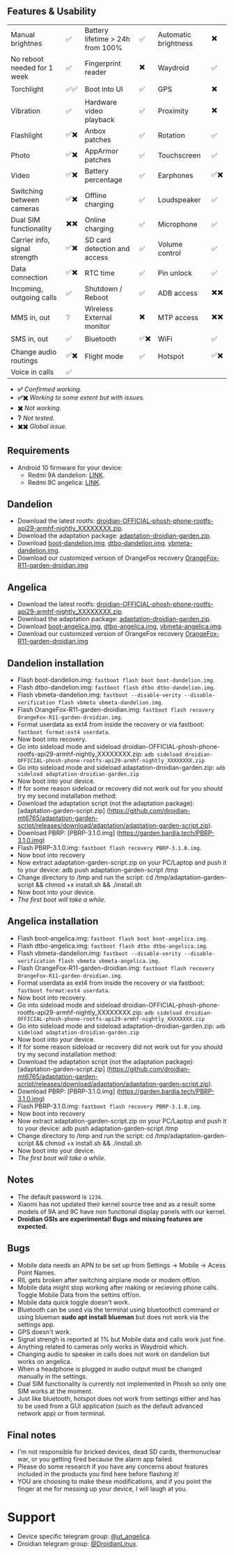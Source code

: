 ## Features & Usability

|                               	|    	|                                  	|    	|                      	|   	|
|-------------------------------	|----	|----------------------------------	|----	|----------------------	|---	|
| Manual brightnes              	|  ✅ 	| Battery lifetime > 24h from 100% 	|  ✅ 	| Automatic brightness  |  ✖️ 	|
| No reboot needed for 1 week      	|  ✅	| Fingerprint reader  	                |  ✖️ 	| Waydroid		|  ✅	|
| Torchlight                    	|  ✅✅	| Boot into UI                     	|  ✅ 	| GPS                 	|  ✖️ 	|
| Vibration                     	|  ✅ 	| Hardware video playback          	|  ✅ 	| Proximity          	|  ✖️ 	|
| Flashlight                    	|  ✅✖️ 	| Anbox patches                    	|  ✅ 	| Rotation            	|  ✅ 	|
| Photo                         	|  ✅✖️ 	| AppArmor patches                 	|  ✅ 	| Touchscreen          	|  ✅ 	|
| Video                         	|  ✅✖️  | Battery percentage               	|  ✅ 	| Earphones           	|  ✅✖️ 	|
| Switching between cameras     	|  ✅✖️ 	| Offline charging                 	|  ✅ 	| Loudspeaker          	|  ✅ 	|
| Dual SIM functionality        	|  ✖️✖️	| Online charging                  	|  ✅ 	| Microphone          	|  ✅ 	|
| Carrier info, signal strength 	|  ✅✖️ 	| SD card detection and access     	|  ✅ 	| Volume control       	|  ✅ 	|
| Data connection               	|  ✅✖️ 	| RTC time                         	|  ✅ 	| Pin unlock           	|  ✅ 	|
| Incoming, outgoing calls      	|  ✅ 	| Shutdown / Reboot                	|  ✅ 	| ADB access          	|  ✖️✖️ 	|
| MMS in, out                   	|  ❔ 	| Wireless External monitor        	|  ✖️ 	| MTP access           	|  ✖️✖️ 	|
| SMS in, out                    	|  ✅ 	| Bluetooth                        	|  ✅✖️ 	| WiFi			|  ✅	|
| Change audio routings          	|  ✅✖️	| Flight mode                      	|  ✅ 	| Hotspot		|  ✅✖️	|
| Voice in calls                	|  ✅ 	|

- **✅** *Confirmed working.*
- **✅✖️** *Working to some extent but with issues.*
- **✖️** *Not working.*
- **❔** *Not tested.*
- **✖️✖️** *Global issue.*

## Requirements
- Android 10 firmware for your device:
  - Redmi 9A dandelion: [LINK](https://xiaomifirmwareupdater.com/archive/miui/dandelion/).
  - Redmi 9C angelica: [LINK](https://xiaomifirmwareupdater.com/archive/miui/angelica/).

## Dandelion
- Download the latest rootfs:  [droidian-OFFICIAL-phosh-phone-rootfs-api29-armhf-nightly_XXXXXXXX.zip](https://github.com/droidian-images/droidian/releases/tag/nightly).
- Download the adaptation package: [adaptation-droidian-garden.zip](https://github.com/droidian-mt6765/adaptation-droidian-garden/releases/download/adaptation/adaptation-droidian-garden.zip).
- Download [boot-dandelion.img](https://github.com/droidian-mt6765/kernel-xiaomi-mt6765/releases/download/dandelion/boot-dandelion.img), [dtbo-dandelion.img](https://github.com/droidian-mt6765/kernel-xiaomi-mt6765/releases/download/dandelion/dtbo-dandelion.img), [vbmeta-dandelion.img](https://github.com/droidian-mt6765/kernel-xiaomi-mt6765/releases/download/dandelion/vbmeta-dandelion.img).
- Download our customized version of OrangeFox recovery [OrangeFox-R11-garden-droidian.img](https://garden.bardia.tech/OrangeFox-R11-garden-droidian.img)

## Angelica
- Download the latest rootfs:  [droidian-OFFICIAL-phosh-phone-rootfs-api29-armhf-nightly_XXXXXXXX.zip](https://github.com/droidian-images/droidian/releases/tag/nightly).
- Download the adaptation package: [adaptation-droidian-garden.zip](https://github.com/droidian-mt6765/adaptation-droidian-garden/releases/download/adaptation/adaptation-droidian-garden.zip).
- Download [boot-angelica.img](https://github.com/droidian-mt6765/kernel-xiaomi-mt6765/releases/download/angelica/boot-angelica.img), [dtbo-angelica.img](https://github.com/droidian-mt6765/kernel-xiaomi-mt6765/releases/download/angelica/dtbo-angelica.img), [vbmeta-angelica.img](https://github.com/droidian-mt6765/kernel-xiaomi-mt6765/releases/download/angelica/vbmeta-angelica.img).
- Download our customized version of OrangeFox recovery [OrangeFox-R11-garden-droidian.img](https://garden.bardia.tech/OrangeFox-R11-garden-droidian.img)

## Dandelion installation
- Flash boot-dandelion.img: `fastboot flash boot boot-dandelion.img`.
- Flash dtbo-dandelion.img: `fastboot flash dtbo dtbo-dandelion.img`.
- Flash vbmeta-dandelion.img: `fastboot --disable-verity --disable-verification flash vbmeta vbmeta-dandelion.img`.
- Flash OrangeFox-R11-garden-droidian.img: `fastboot flash recovery OrangeFox-R11-garden-droidian.img`.
- Format userdata as ext4 from inside the recovery or via fastboot: `fastboot format:ext4 userdata`.
- Now boot into recovery.
- Go into sideload mode and sideload droidian-OFFICIAL-phosh-phone-rootfs-api29-armhf-nightly_XXXXXXXX.zip: `adb sideload droidian-OFFICIAL-phosh-phone-rootfs-api29-armhf-nightly_XXXXXXXX.zip`
- Go into sideload mode and sideload adaptation-droidian-garden.zip: `adb sideload adaptation-droidian-garden.zip`
- Now boot into your device.
- If for some reason sideload or recovery did not work out for you should try my second installation method:
- Download the adaptation script (not the adaptation package): [adaptation-garden-script.zip] (https://github.com/droidian-mt6765/adaptation-garden-script/releases/download/adaptation/adaptation-garden-script.zip).
- Download PBRP: [PBRP-3.1.0.img] (https://garden.bardia.tech/PBRP-3.1.0.img)
- Flash PBRP-3.1.0.img: `fastboot flash recovery PBRP-3.1.0.img`.
- Now boot into recovery
- Now extract adaptation-garden-script.zip on your PC/Laptop and push it to your device: adb push adaptation-garden-script /tmp
- Change directory to /tmp and run the script: cd /tmp/adaptation-garden-script && chmod +x install.sh && ./install.sh
- Now boot into your device.
- *The first boot will take a while.*

## Angelica installation
- Flash boot-angelica.img: `fastboot flash boot boot-angelica.img`.
- Flash dtbo-angelica.img: `fastboot flash dtbo dtbo-angelica.img`.
- Flash vbmeta-dandelion.img: `fastboot --disable-verity --disable-verification flash vbmeta vbmeta-angelica.img`.
- Flash OrangeFox-R11-garden-droidian.img: `fastboot flash recovery OrangeFox-R11-garden-droidian.img`.
- Format userdata as ext4 from inside the recovery or via fastboot: `fastboot format:ext4 userdata`.
- Now boot into recovery.
- Go into sideload mode and sideload droidian-OFFICIAL-phosh-phone-rootfs-api29-armhf-nightly_XXXXXXXX.zip: `adb sideload droidian-OFFICIAL-phosh-phone-rootfs-api29-armhf-nightly_XXXXXXXX.zip`
- Go into sideload mode and sideload adaptation-droidian-garden.zip: `adb sideload adaptation-droidian-garden.zip`
- Now boot into your device.
- If for some reason sideload or recovery did not work out for you should try my second installation method: 
- Download the adaptation script (not the adaptation package): [adaptation-garden-script.zip] (https://github.com/droidian-mt6765/adaptation-garden-script/releases/download/adaptation/adaptation-garden-script.zip).
- Download PBRP: [PBRP-3.1.0.img] (https://garden.bardia.tech/PBRP-3.1.0.img)
- Flash PBRP-3.1.0.img: `fastboot flash recovery PBRP-3.1.0.img`.
- Now boot into recovery 
- Now extract adaptation-garden-script.zip on your PC/Laptop and push it to your device: adb push adaptation-garden-script /tmp
- Change directory to /tmp and run the script: cd /tmp/adaptation-garden-script && chmod +x install.sh && ./install.sh
- Now boot into your device.
- *The first boot will take a while.*

## Notes
- The default password is `1234`.
- Xiaomi has not updated their kernel source tree and as a result some models of 9A and 9C have non functional display panels with our kernel.
- **Droidian GSIs are experimental! Bugs and missing features are expected.**

## Bugs
- Mobile data needs an APN to be set up from Settings -> Mobile -> Acess Point Names.
- RIL gets broken after switching airplane mode or modem off/on.
- Mobile data might stop working after making or recieving phone calls. Toggle Mobile Data from the settins off/on.
- Mobile data quick toggle doesn't work.
- Bluetooth can be used via the terminal using bluetoothctl command or using blueman **sudo apt install blueman** but does not work via the settings app.
- GPS doesn't work.
- Signal strengh is reported at 1% but Mobile data and calls work just fine.
- Anything related to cameras only works in Waydroid which.
- Changing audio to speaker in calls does not work on dandelion but works on angelica.
- When a headphone is plugged in audio output must be changed manually in the settings.
- Dual SIM functionality is currently not implemented in Phosh so only one SIM works at the moment.
- Just like bluetooth, hotspot does not work from settings either and has to be used from a GUI application (such as the default advanced network app) or from terminal.

## Final notes
- I'm not responsible for bricked devices, dead SD cards, thermonuclear war, or you getting fired because the alarm app failed.
- Please do some research if you have any concerns about features included in the products you find here before flashing it!
- YOU are choosing to make these modifications, and if you point the finger at me for messing up your device, I will laugh at you.

# Support
- Device specific telegram group: [@ut_angelica](https://t.me/ut_angelica).
- Droidian telegram group: [@DroidianLinux](https://t.me/DroidianLinux).
